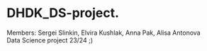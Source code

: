 # DHDK_DS-project.
Members: Sergei Slinkin, Elvira Kushlak, Anna Pak, Alisa Antonova <br>
Data Science project 23/24 
;)
